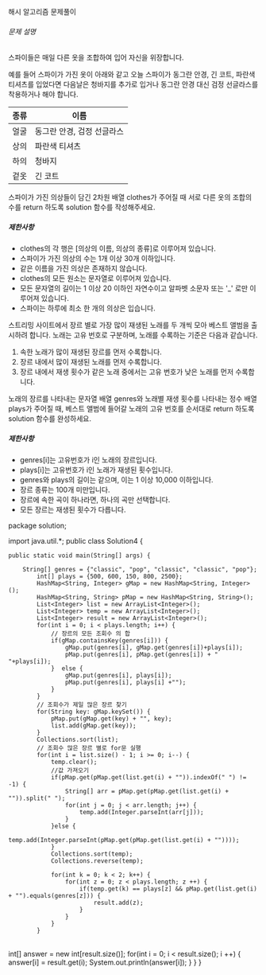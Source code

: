 해시 알고리즘 문제풀이 



###### 문제 설명

스파이들은 매일 다른 옷을 조합하여 입어 자신을 위장합니다.

예를 들어 스파이가 가진 옷이 아래와 같고 오늘 스파이가 동그란 안경, 긴 코트, 파란색 티셔츠를 입었다면 다음날은 청바지를 추가로 입거나 동그란 안경 대신 검정 선글라스를 착용하거나 해야 합니다.

| 종류 | 이름                       |
| ---- | -------------------------- |
| 얼굴 | 동그란 안경, 검정 선글라스 |
| 상의 | 파란색 티셔츠              |
| 하의 | 청바지                     |
| 겉옷 | 긴 코트                    |

스파이가 가진 의상들이 담긴 2차원 배열 clothes가 주어질 때 서로 다른 옷의 조합의 수를 return 하도록 solution 함수를 작성해주세요.

##### 제한사항

- clothes의 각 행은 [의상의 이름, 의상의 종류]로 이루어져 있습니다.
- 스파이가 가진 의상의 수는 1개 이상 30개 이하입니다.
- 같은 이름을 가진 의상은 존재하지 않습니다.
- clothes의 모든 원소는 문자열로 이루어져 있습니다.
- 모든 문자열의 길이는 1 이상 20 이하인 자연수이고 알파벳 소문자 또는 '_' 로만 이루어져 있습니다.
- 스파이는 하루에 최소 한 개의 의상은 입습니다.

스트리밍 사이트에서 장르 별로 가장 많이 재생된 노래를 두 개씩 모아 베스트 앨범을 출시하려 합니다. 노래는 고유 번호로 구분하며, 노래를 수록하는 기준은 다음과 같습니다.

1. 속한 노래가 많이 재생된 장르를 먼저 수록합니다.
2. 장르 내에서 많이 재생된 노래를 먼저 수록합니다.
3. 장르 내에서 재생 횟수가 같은 노래 중에서는 고유 번호가 낮은 노래를 먼저 수록합니다.

노래의 장르를 나타내는 문자열 배열 genres와 노래별 재생 횟수를 나타내는 정수 배열 plays가 주어질 때, 베스트 앨범에 들어갈 노래의 고유 번호를 순서대로 return 하도록 solution 함수를 완성하세요.

##### 제한사항

- genres[i]는 고유번호가 i인 노래의 장르입니다.
- plays[i]는 고유번호가 i인 노래가 재생된 횟수입니다.
- genres와 plays의 길이는 같으며, 이는 1 이상 10,000 이하입니다.
- 장르 종류는 100개 미만입니다.
- 장르에 속한 곡이 하나라면, 하나의 곡만 선택합니다.
- 모든 장르는 재생된 횟수가 다릅니다.



package solution;

import java.util.*;
public class Solution4 {
	
	public static void main(String[] args) {
	
		String[] genres = {"classic", "pop", "classic", "classic", "pop"};	
	    	int[] plays = {500, 600, 150, 800, 2500};
	        HashMap<String, Integer> gMap = new HashMap<String, Integer>();
	        HashMap<String, String> pMap = new HashMap<String, String>();
	        List<Integer> list = new ArrayList<Integer>();
	        List<Integer> temp = new ArrayList<Integer>();
	        List<Integer> result = new ArrayList<Integer>();
	        for(int i = 0; i < plays.length; i++) {
	        	// 장르의 모든 조회수 의 합
	            if(gMap.containsKey(genres[i])) {
	            	gMap.put(genres[i], gMap.get(genres[i])+plays[i]);
	            	pMap.put(genres[i], pMap.get(genres[i]) + " "+plays[i]);
	            }  else {
	            	gMap.put(genres[i], plays[i]);
	            	pMap.put(genres[i], plays[i] +"");
	            }
	        }
	        // 조회수가 제일 많은 장르 찾기
	        for(String key: gMap.keySet()) {
	        	pMap.put(gMap.get(key) + "", key);
	        	list.add(gMap.get(key));
	        }
	        Collections.sort(list);
	        // 조회수 많은 장르 별로 for문 실행
	        for(int i = list.size() - 1; i >= 0; i--) {
	        	temp.clear();
	        	//값 가져오기
	        	if(pMap.get(pMap.get(list.get(i) + "")).indexOf(" ") != -1) {
	        		String[] arr = pMap.get(pMap.get(list.get(i) + "")).split(" ");
	        		for(int j = 0; j < arr.length; j++) {
	        			temp.add(Integer.parseInt(arr[j]));
	        		}
	        	}else {
	        		temp.add(Integer.parseInt(pMap.get(pMap.get(list.get(i) + ""))));
	        	}
	        	Collections.sort(temp);
	        	Collections.reverse(temp);
	        	
	        	for(int k = 0; k < 2; k++) {
	        		for(int z = 0; z < plays.length; z ++) {
	        			if(temp.get(k) == plays[z] && pMap.get(list.get(i) + "").equals(genres[z])) {
	        				result.add(z);
	        			}
	        		}
	        	}
	        }


​	        
	        int[] answer = new int[result.size()];
	        for(int i = 0; i < result.size(); i ++) {
	        	answer[i] = result.get(i);
	        	System.out.println(answer[i]);
	        }
	    }
	}